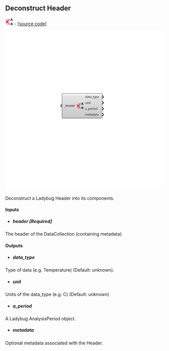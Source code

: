 ## Deconstruct Header
![](../../images/icons/Deconstruct_Header.png) - [[source code]](https://github.com/ladybug-tools/ladybug-grasshopper/blob/master/ladybug_grasshopper/src//LB%20Deconstruct%20Header.py)

![](../../images/components/Deconstruct_Header.png)

Deconstruct a Ladybug Header into its components.
 



#### Inputs
* ##### header [Required]
The header of the DataCollection (containing metadata). 

#### Outputs
* ##### data_type
Type of data (e.g. Temperature) (Default: unknown). 
* ##### unit
Units of the data_type (e.g. C) (Default: unknown) 
* ##### a_period
A Ladybug AnalysisPeriod object. 
* ##### metadata
Optional metadata associated with the Header. 